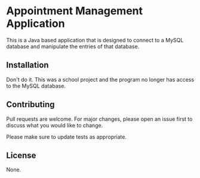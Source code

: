 # Appointment Management Application

This is a Java based application that is designed to connect to a MySQL database and manipulate the entries of that database.

## Installation

Don't do it. This was a school project and the program no longer has access to the MySQL database.

## Contributing
Pull requests are welcome. For major changes, please open an issue first to discuss what you would like to change.

Please make sure to update tests as appropriate.

## License
None.
